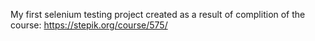 My first selenium testing project created as a result of complition of the course: https://stepik.org/course/575/
